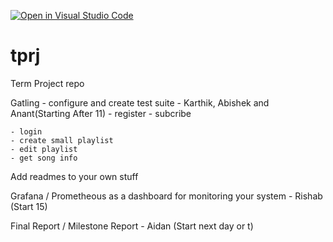 [![Open in Visual Studio Code](https://classroom.github.com/assets/open-in-vscode-f059dc9a6f8d3a56e377f745f24479a46679e63a5d9fe6f495e02850cd0d8118.svg)](https://classroom.github.com/online_ide?assignment_repo_id=6952704&assignment_repo_type=AssignmentRepo)
# tprj
Term Project repo



Gatling - configure and create test suite - Karthik, Abishek and Anant(Starting After 11)
    - register
    - subcribe

    - login
    - create small playlist
    - edit playlist
    - get song info

Add readmes to your own stuff

Grafana / Prometheous as a dashboard for monitoring your system - Rishab (Start 15)

Final Report / Milestone Report - Aidan (Start next day or t)
